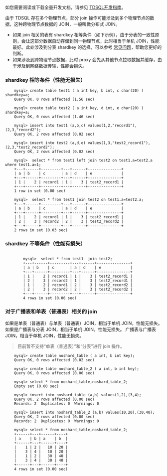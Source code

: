 如您需要阅读或下载全量开发文档，请参见 [TDSQL开发指南](https://intl.cloud.tencent.com/document/product/1042/33352)。

由于 TDSQL 存在多个物理节点，部分 join 操作可能涉及到多个物理节点的数据，这种跨物理节点数据的 JOIN，一般叫做分布式 JOIN。

- 如果 join 相关的表有 shardkey 相等条件（如下示例），由于分表的一致性原则，会让这部分数据自动存储到同一物理节点，此时相当于单机 JOIN，性能最好。此处涉及到分表 shardkey 的选择，可以参考 [常见问题](https://intl.cloud.tencent.com/document/product/1042/33328)，帮助您更好的判断。
- 如果涉及到跨物理节点数据，此时 proxy 会先从其他节点拉取数据并缓存，由于涉及到网络数据传输，性能会损失。

### shardkey 相等条件（性能无损失）
```
	mysql> create table test1 ( a int key, b int, c char(20) ) shardkey=a;
	Query OK, 0 rows affected (1.56 sec)

	mysql> create table test2 ( a int key, d int, e char(20) ) shardkey=a;
	Query OK, 0 rows affected (1.46 sec)

	mysql> insert into test1 (a,b,c) values(1,2,"record1"),(2,3,"record2");
	Query OK, 2 rows affected (0.02 sec)

	mysql> insert into test2 (a,d,e) values(1,3,"test2_record1"),(2,3,"test2_record2");
	Query OK, 2 rows affected (0.02 sec)

	mysql>  select * from test1 left join test2 on test1.a=test2.a where test1.a=1;
	+---+------+---------+---+------+---------------+
	| a | b    | c       | a | d    | e             |
	+---+------+---------+---+------+---------------+
	| 1 |    2 | record1 | 1 |    3 | test2_record1 |
	+---+------+---------+---+------+---------------+
	1 row in set (0.00 sec)

	mysql>  select * from test1 join test2 on test1.a=test2.a;
	+---+------+---------+---+------+---------------+
	| a | b    | c       | a | d    | e             |
	+---+------+---------+---+------+---------------+
	| 1 |    2 | record1 | 1 |    3 | test2_record1 |
	| 2 |    3 | record2 | 2 |    3 | test2_record2 |
	+---+------+---------+---+------+---------------+
	2 rows in set (0.03 sec)
```

### shardkey 不等条件（性能有损失）
```

        mysql>  select * from test1  join test2;
        +---+------+---------+---+------+---------------+
        | a | b    | c       | a | d    | e             |
        +---+------+---------+---+------+---------------+
        | 1 |    2 | record1 | 1 |    3 | test2_record1 |
        | 2 |    3 | record2 | 1 |    3 | test2_record1 |
        | 1 |    2 | record1 | 2 |    3 | test2_record2 |
        | 2 |    3 | record2 | 2 |    3 | test2_record2 |
        +---+------+---------+---+------+---------------+
        4 rows in set (0.06 sec)

```

### 对于广播表和单表（普通表）相关的 join
如果是单表（普通表）与单表（普通表）JOIN，相当于单机 JOIN，性能无损失。
如果是广播表与分表 JOIN，相当于单机 JOIN，性能无损失。
广播表与广播表 JOIN，相当于单机 JOIN，性能无损失。

>目前暂不支持“单表（普通表）”和“分表”进行 join 操作。

```
	mysql> create table noshard_table ( a int, b int key);
	Query OK, 0 rows affected (0.02 sec)

	mysql> create table noshard_table_2 ( a int, b int key);
	Query OK, 0 rows affected (0.00 sec)

	mysql> select * from noshard_table,noshard_table_2;
	Empty set (0.00 sec)

	mysql> insert into noshard_table (a,b) values(1,2),(3,4);
	Query OK, 2 rows affected (0.00 sec)
	Records: 2  Duplicates: 0  Warnings: 0

	mysql> insert into noshard_table_2 (a,b) values(10,20),(30,40);
	Query OK, 2 rows affected (0.00 sec)
	Records: 2  Duplicates: 0  Warnings: 0

	mysql> select * from noshard_table,noshard_table_2;
	+------+---+------+----+
	| a    | b | a    | b  |
	+------+---+------+----+
	|    1 | 2 |   10 | 20 |
	|    3 | 4 |   10 | 20 |
	|    1 | 2 |   30 | 40 |
	|    3 | 4 |   30 | 40 |
	+------+---+------+----+
	4 rows in set (0.00 sec)
```
